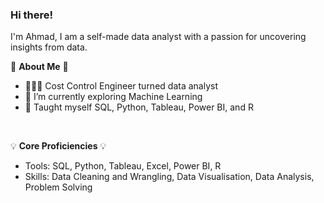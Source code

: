 ### Hi there!

I'm Ahmad, I am a self-made data analyst with a passion for uncovering insights from data.


🤝 **About Me** 🤝

- 👩🏻‍💻 Cost Control Engineer turned data analyst
- 🌱 I’m currently exploring Machine Learning
- 📝 Taught myself SQL, Python, Tableau, Power BI, and R

<br/>

💡 **Core Proficiencies** 💡

* Tools: SQL, Python, Tableau, Excel, Power BI, R
* Skills: Data Cleaning and Wrangling, Data Visualisation, Data Analysis, Problem Solving
